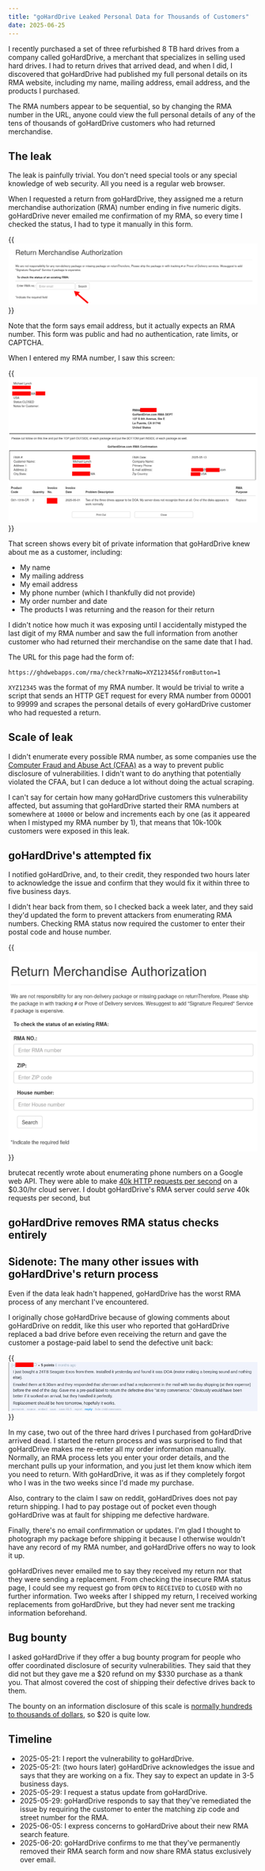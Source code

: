 ```yaml
---
title: "goHardDrive Leaked Personal Data for Thousands of Customers"
date: 2025-06-25
---
```


I recently purchased a set of three refurbished 8 TB hard drives from a company called goHardDrive, a merchant that specializes in selling used hard drives. I had to return drives that arrived dead, and when I did, I discovered that goHardDrive had published my full personal details on its RMA website, including my name, mailing address, email address, and the products I purchased.

The RMA numbers appear to be sequential, so by changing the RMA number in the URL, anyone could view the full personal details of any of the tens of thousands of goHardDrive customers who had returned merchandise.

## The leak

The leak is painfully trivial. You don't need special tools or any special knowledge of web security. All you need is a regular web browser.

When I requested a return from goHardDrive, they assigned me a return merchandise authorization (RMA) number ending in five numeric digits. goHardDrive never emailed me confirmation of my RMA, so every time I checked the status, I had to type it manually in this form.

{{<img src="rma-form.webp" has-border="true" max-width="800px">}}

Note that the form says email address, but it actually expects an RMA number. This form was public and had no authentication, rate limits, or CAPTCHA.

When I entered my RMA number, I saw this screen:

{{<img src="ghd-rma.webp" has-border="true" max-width="800px">}}

That screen shows every bit of private information that goHardDrive knew about me as a customer, including:

- My name
- My mailing address
- My email address
- My phone number (which I thankfully did not provide)
- My order number and date
- The products I was returning and the reason for their return

I didn't notice how much it was exposing until I accidentally mistyped the last digit of my RMA number and saw the full information from another customer who had returned their merchandise on the same date that I had.

The URL for this page had the form of:

```text
https://ghdwebapps.com/rma/check?rmaNo=XYZ12345&fromButton=1
```

`XYZ12345` was the format of my RMA number. It would be trivial to write a script that sends an HTTP GET request for every RMA number from 00001 to 99999 and scrapes the personal details of every goHardDrive customer who had requested a return.

## Scale of leak

I didn't enumerate every possible RMA number, as some companies use the [Computer Fraud and Abuse Act (CFAA)](https://www.justice.gov/jm/jm-9-48000-computer-fraud) as a way to prevent public disclosure of vulnerabilities. I didn't want to do anything that potentially violated the CFAA, but I can deduce a lot without doing the actual scraping.

I can't say for certain how many goHardDrive customers this vulnerability affected, but assuming that goHardDrive started their RMA numbers at somewhere at `10000` or below and increments each by one (as it appeared when I mistyped my RMA number by 1), that means that 10k-100k customers were exposed in this leak.

## goHardDrive's attempted fix

I notified goHardDrive, and, to their credit, they responded two hours later to acknowledge the issue and confirm that they would fix it within three to five business days.

I didn't hear back from them, so I checked back a week later, and they said they'd updated the form to prevent attackers from enumerating RMA numbers. Checking RMA status now required the customer to enter their postal code and house number.

{{<img src="ghd-zip-search.webp" max-width="500px">}}

brutecat recently wrote about enumerating phone numbers on a Google web API. They were able to make [40k HTTP requests per second](https://brutecat.com/articles/leaking-google-phones#time-required-to-brute-the-number) on a $0.30/hr cloud server. I doubt goHardDrive's RMA server could _serve_ 40k requests per second, but

## goHardDrive removes RMA status checks entirely

## Sidenote: The many other issues with goHardDrive's return process

Even if the data leak hadn't happened, goHardDrive has the worst RMA process of any merchant I've encountered.

I originally chose goHardDrive because of glowing comments about goHardDrive on reddit, like this user who reported that goHardDrive replaced a bad drive before even receiving the return and gave the customer a postage-paid label to send the defective unit back:

{{<img src="reddit-review.webp" alt="I just bought a 24TB Seagate Exos from them. Installed it yesterday and found it was DOA (motor making a beeping sound and nothing else). Emailed them at 6:30am and they responded that afternoon and had a replacement in the mail with two day shipping (at their expense) before the end of the day. Gave me a pre-paid label to return the defective drive 'at my convenience.' Obviously would have been better if it worked on arrival, but they handled it perfectly. Replacement should be here tomorrow, hopefully it works.">}}

In my case, two out of the three hard drives I purchased from goHardDrive arrived dead. I started the return process and was surprised to find that goHardDrive makes me re-enter all my order information manually. Normally, an RMA process lets you enter your order details, and the merchant pulls up your information, and you just let them know which item you need to return. With goHardDrive, it was as if they completely forgot who I was in the two weeks since I'd made my purchase.

Also, contrary to the claim I saw on reddit, goHardDrives does not pay return shipping. I had to pay postage out of pocket even though goHardDrive was at fault for shipping me defective hardware.

Finally, there's no email confirmmation or updates. I'm glad I thought to photograph my package before shipping it because I otherwise wouldn't have any record of my RMA number, and goHardDrive offers no way to look it up.

goHardDrives never emailed me to say they received my return nor that they were sending a replacement. From checking the insecure RMA status page, I could see my request go from `OPEN` to `RECEIVED` to `CLOSED` with no further information. Two weeks after I shipped my return, I received working replacements from goHardDrive, but they had never sent me tracking information beforehand.

## Bug bounty

I asked goHardDrive if they offer a bug bounty program for people who offer coordinated disclosure of security vulnerabilities. They said that they did not but they gave me a $20 refund on my $330 purchase as a thank you. That almost covered the cost of shipping their defective drives back to them.

The bounty on an information disclosure of this scale is [normally hundreds to thousands of dollars](https://www.tabcut.com/blog/post/How-I-made-200-in-2-Minutes-on-Hackerone-Zomato-Bug-Bounty-Program-POC), so $20 is quite low.

## Timeline

- 2025-05-21: I report the vulnerability to goHardDrive.
- 2025-05-21: (two hours later) goHardDrive acknowledges the issue and says that they are working on a fix. They say to expect an update in 3-5 business days.
- 2025-05-29: I request a status update from goHardDrive.
- 2025-05-29: goHardDrive responds to say that they've remediated the issue by requiring the customer to enter the matching zip code and street number for the RMA.
- 2025-06-05: I express concerns to goHardDrive about their new RMA search feature.
- 2025-06-20: goHardDrive confirms to me that they've permanently removed their RMA search form and now share RMA status exclusively over email.
